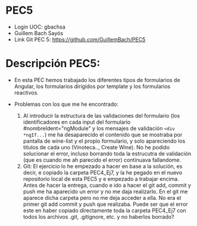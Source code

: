 # PEC5
- Login UOC: gbachsa
- Guillem Bach Sayós
- Link Git PEC 5: https://github.com/GuillemBach/PEC5
# Descripción PEC5:
 
 - En esta PEC hemos trabajado los diferentes tipos de formularios de Angular, los formularios dirigidos por template y los formularios reactivos.

 - Problemas con los que me he encontrado:

   1. Al introducir la estructura de las validaciones del formulario (los identificadores en cada input del formulario #nombreIdent="ngModule" y los mensajes de validación <code><div *ngIf...</code>) me ha desaparecido el contenido que se mostraba por pantalla de wine-list y el propio formulario, y solo apareciendo los titulos de cada uno (Vinoteca.., Create Wine). No he podido solucionar el error, incluso borrando toda la estrucutra de validación (que es cuando me ah parecido el error) continuava fallandome.
   2. Git: El ejercicio lo he empezado a hacer en base a la solución, es decir, e copiado la carpeta PEC4_Ej7, y la he pegado en el nuevo repositorio local de esta PEC5 y e empezado a trabajar encima. Antes de hacer la entrega, cuando e ido a hacer el git add, commit y push me ha aparecido un error y no me daja realizarlo. En el git me aparece dicha carpeta pero no me deja acceder a ella. No era el primer git add commit y push que realizaba. Puede ser que el error este en haber copiado directamente toda la carpeta PEC4_Ej7 con todos los archivos .git, .gitignore, etc. y no haberlos borrado?